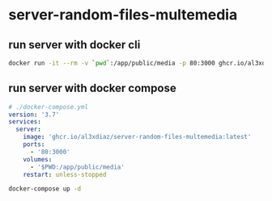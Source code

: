 # server-random-files-multemedia
## run server with docker cli

```bash
docker run -it --rm -v `pwd`:/app/public/media -p 80:3000 ghcr.io/al3xdiaz/server-random-files-multemedia:latest
```

## run server with docker compose

```yaml
# ./docker-compose.yml
version: '3.7'
services:
  server:
    image: 'ghcr.io/al3xdiaz/server-random-files-multemedia:latest'
    ports:
      - '80:3000'
    volumes:
      - '$PWD:/app/public/media'
    restart: unless-stopped
```

```bash
docker-compose up -d
```
